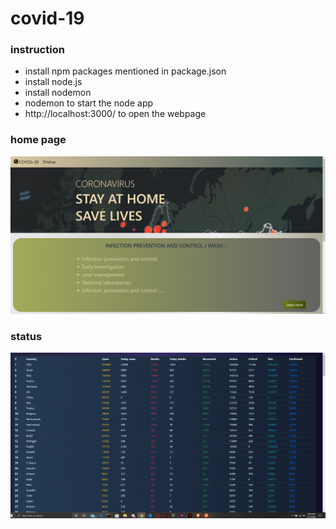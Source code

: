 # covid-19
### instruction
<ul>
  <li> install npm packages mentioned in package.json </li>
  <li> install node.js</li>
  <li> install nodemon </li>
  <li> nodemon to start the node app </li>
  <li> http://localhost:3000/ to open the webpage </li>
  
  </ul>
  
### home page
![](images/img1.png) 


### status

![](images/img2.png) 


